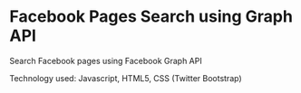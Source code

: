 Facebook Pages Search using Graph API 
==================

Search Facebook pages using Facebook Graph API

Technology used: 
Javascript, HTML5, CSS (Twitter Bootstrap)
